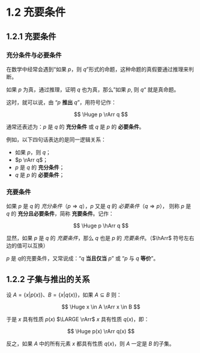 # 1.2 充要条件

## 1.2.1 充要条件

### 充分条件与必要条件

在数学中经常会遇到“如果 $p$，则 $q$”形式的命题，这种命题的真假要通过推理来判断。

如果 $p$ 为真，通过推理，证明 $q$ 也为真，那么”如果 $p$, 则 $q$“ 就是真命题。

这时，就可以说，由 “$p$ **推出** $q$”，用符号记作：

$$
\Huge
p \rArr q
$$

通常还表述为：$p$ 是 $q$ 的 **充分条件** 或 $q$ 是 $p$ 的 **必要条件**。

例如，以下四句话表达的是同一逻辑关系：

- 如果 $p$，则 $q$；
- $p \rArr q$；
- $p$ 是 $q$ 的 **充分条件**；
- $q$ 是 $p$ 的 **必要条件**；

### 充要条件

如果 $p$ 是 $q$ 的 *充分条件*（$p \Rightarrow q$），$p$ 又是 $q$ 的 *必要条件*（$q \Rightarrow p$），
则称 $p$ 是 $q$ 的 **充分且必要条件**，简称 **充要条件**。记作：

$$
\Huge
p \hArr q
$$

显然，如果 $p$ 是 $q$ 的 *充要条件*，那么 $q$ 也是 $p$ 的 *充要条件*。（$\hArr$ 符号左右边的值可以互换）

$p$ 是 $q$的充要条件，又常说成：“$q$ **当且仅当**  $p$” 或 “$p$ 与 $q$ **等价**”。

## 1.2.2 子集与推出的关系

设 $A = \{ x | p(x) \}$、$B = \{ x | q(x) \}$，如果 $A \subseteq B$ 则：

$$
\Huge
x \in A \rArr x \in B
$$

于是 $x$ 具有性质 $p(x)$ $\LARGE \rArr$ $x$ 具有性质 $q(x)$，即：

$$
\Huge
p(x) \rArr q(x)
$$

反之，如果 $A$ 中的所有元素 $x$ 都具有性质 $q(x)$，则 $A$ 一定是 $B$ 的子集。
